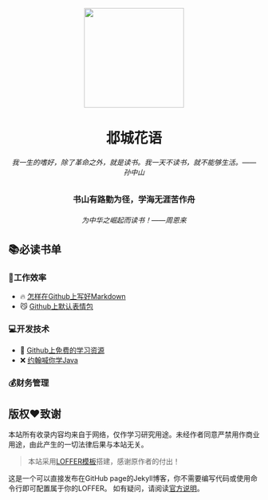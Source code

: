 <p align="center">
  <a href="http://ant.design">
    <img width="200" src="https://raw.githubusercontent.com/xadoger/blog/master/images/logo.png">
  </a>
</p>

<h1 align="center">邶城花语</h1>

<div align="center">
<h6>我一生的嗜好，除了革命之外，就是读书。我一天不读书，就不能够生活。——孙中山</h6> 
<h3>书山有路勤为径，学海无涯苦作舟</h3>
 <h6>为中华之崛起而读书！——周恩来</h6> 
</div>

## :books:必读书单

### :100:工作效率
- :fire: [怎样在Github上写好Markdown](https://help.github.com/cn/github/writing-on-github/basic-writing-and-formatting-syntax)
- :smirk_cat: [Github上默认表情包](https://www.webfx.com/tools/emoji-cheat-sheet/)

### :computer:开发技术

- :rocket: [Github上免费的学习资源](https://github.com/EbookFoundation/free-programming-books)
- :x: [约翰喊你学Java](https://www.journaldev.com/java-tutorial-java-ee-tutorials)

### :moneybag:财务管理 

## 版权:heart:致谢
 本站所有收录内容均来自于网络，仅作学习研究用途。未经作者同意严禁用作商业用途，由此产生的一切法律后果与本站无关。

> 本站采用[LOFFER模板](https://github.com/FromEndWorld/LOFFER)搭建，感谢原作者的付出！

这是一个可以直接发布在GitHub page的Jekyll博客，你不需要编写代码或使用命令行即可配置属于你的LOFFER。
如有疑问，请阅读[官方说明](https://pages.github.com/)。

